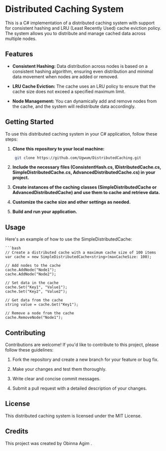 # Distributed Caching System
This is a C# implementation of a distributed caching system with support for consistent hashing and LRU (Least Recently Used) cache eviction policy. The system allows you to distribute and manage cached data across multiple nodes.

## Features

- **Consistent Hashing:** Data distribution across nodes is based on a consistent hashing algorithm, ensuring even distribution and minimal data movement when nodes are added or removed.

- **LRU Cache Eviction:** The cache uses an LRU policy to ensure that the cache size does not exceed a specified maximum limit.

- **Node Management:** You can dynamically add and remove nodes from the cache, and the system will redistribute data accordingly.

## Getting Started
To use this distributed caching system in your C# application, follow these steps:

1. **Clone this repository to your local machine:**


   ```bash
	git clone https://github.com/Ugwum/DistributedCaching.git
2. **Include the necessary files (ConsistentHash.cs, IDistributedCache.cs, SimpleDistributedCache.cs, AdvancedDistributedCache.cs) in your project.**

3. **Create instances of the caching classes (SimpleDistributedCache or AdvancedDistributedCache) and use them to cache and retrieve data.**

4. **Customize the cache size and other settings as needed.**

5. **Build and run your application.**

## Usage
Here's an example of how to use the SimpleDistributedCache:


	```bash
	// Create a distributed cache with a maximum cache size of 100 items
	var cache = new SimpleDistributedCache<string>(maxCacheSize: 100);

	// Add nodes to the cache
	cache.AddNode("Node1");
	cache.AddNode("Node2");

	// Set data in the cache
	cache.Set("Key1", "Value1");
	cache.Set("Key2", "Value2");

	// Get data from the cache
	string value = cache.Get("Key1");

	// Remove a node from the cache
	cache.RemoveNode("Node1");

## Contributing
Contributions are welcome! If you'd like to contribute to this project, please follow these guidelines:

1. Fork the repository and create a new branch for your feature or bug fix.

2. Make your changes and test them thoroughly.

3. Write clear and concise commit messages.

4. Submit a pull request with a detailed description of your changes.

## License
This distributed caching system is licensed under the MIT License.

## Credits
This project was created by Obinna Agim .

